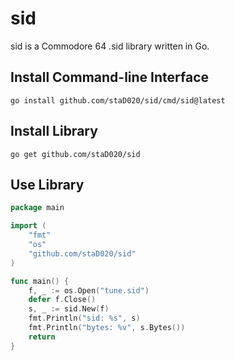 # sid

sid is a Commodore 64 .sid library written in Go.

## Install Command-line Interface

`go install github.com/staD020/sid/cmd/sid@latest`

## Install Library

`go get github.com/staD020/sid`

## Use Library

```go
package main

import (
	"fmt"
	"os"
	"github.com/staD020/sid"
)

func main() {
	f, _ := os.Open("tune.sid")
	defer f.Close()
	s, _ := sid.New(f)
	fmt.Println("sid: %s", s)
	fmt.Println("bytes: %v", s.Bytes())
	return
}
```